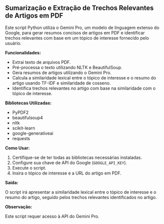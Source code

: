 ## Sumarização e Extração de Trechos Relevantes de Artigos em PDF

Este script Python utiliza o Gemini Pro, um modelo de linguagem extenso do Google, para gerar resumos concisos de artigos em PDF e identificar trechos relevantes com base em um tópico de interesse fornecido pelo usuário.

**Funcionalidades:**

- Extrai texto de arquivos PDF.
- Pré-processa o texto utilizando NLTK e BeautifulSoup.
- Gera resumos de artigos utilizando o Gemini Pro.
- Calcula a similaridade lexical entre o tópico de interesse e o resumo do artigo usando TF-IDF e similaridade de cosseno.
- Identifica trechos relevantes no artigo com base na similaridade com o tópico de interesse.

**Bibliotecas Utilizadas:**

- PyPDF2
- beautifulsoup4
- nltk
- scikit-learn
- google-generativeai
- requests

**Como Usar:**

1. Certifique-se de ter todas as bibliotecas necessárias instaladas.
2. Configure sua chave de API do Google (`GOOGLE_API_KEY`).
3. Execute o script.
4. Insira o tópico de interesse e a URL do artigo em PDF.

**Saída:**

O script irá apresentar a similaridade lexical entre o tópico de interesse e o resumo do artigo, seguido pelos trechos relevantes identificados no artigo.

**Observação:**

Este script requer acesso à API do Gemini Pro.
